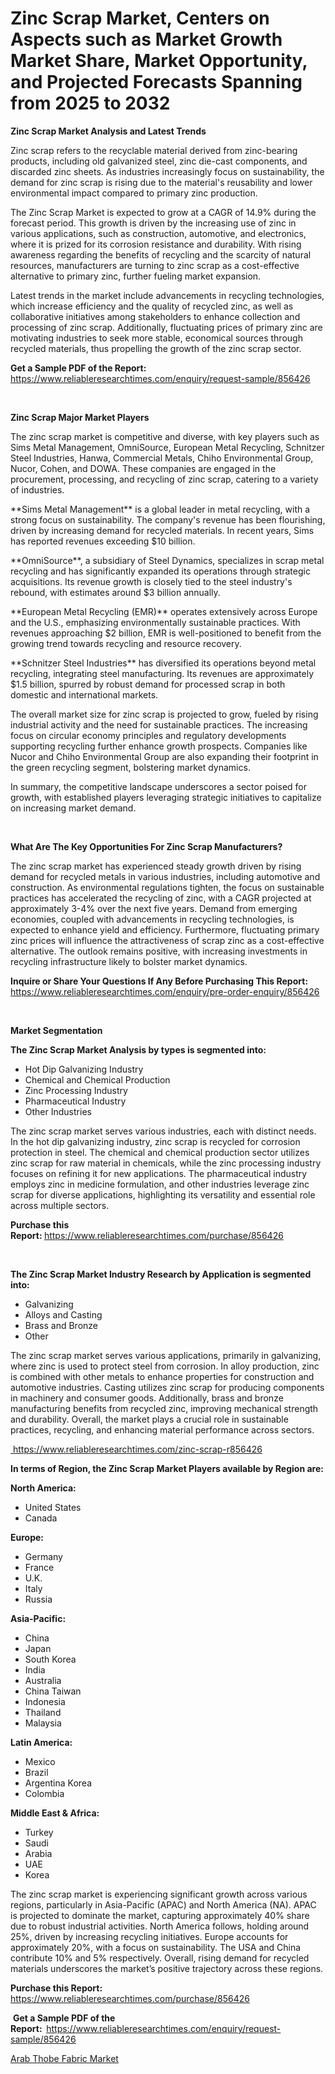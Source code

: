 <p><h1>Zinc Scrap Market, Centers on Aspects such as Market Growth Market Share, Market Opportunity, and Projected Forecasts Spanning from 2025 to 2032</h1></p><p><strong>Zinc Scrap Market Analysis and Latest Trends</strong></p>
<p><p>Zinc scrap refers to the recyclable material derived from zinc-bearing products, including old galvanized steel, zinc die-cast components, and discarded zinc sheets. As industries increasingly focus on sustainability, the demand for zinc scrap is rising due to the material's reusability and lower environmental impact compared to primary zinc production. </p><p>The Zinc Scrap Market is expected to grow at a CAGR of 14.9% during the forecast period. This growth is driven by the increasing use of zinc in various applications, such as construction, automotive, and electronics, where it is prized for its corrosion resistance and durability. With rising awareness regarding the benefits of recycling and the scarcity of natural resources, manufacturers are turning to zinc scrap as a cost-effective alternative to primary zinc, further fueling market expansion.</p><p>Latest trends in the market include advancements in recycling technologies, which increase efficiency and the quality of recycled zinc, as well as collaborative initiatives among stakeholders to enhance collection and processing of zinc scrap. Additionally, fluctuating prices of primary zinc are motivating industries to seek more stable, economical sources through recycled materials, thus propelling the growth of the zinc scrap sector.</p></p>
<p><strong>Get a Sample PDF of the Report:&nbsp;</strong> <a href="https://www.reliableresearchtimes.com/enquiry/request-sample/856426?utm_campaign=2222&utm_medium=2&utm_source=Github&utm_content=ia&utm_term=31032025&utm_id=zinc-scrap">https://www.reliableresearchtimes.com/enquiry/request-sample/856426</a></p>
<p>&nbsp;</p>
<p><strong>Zinc Scrap Major Market Players</strong></p>
<p><p>The zinc scrap market is competitive and diverse, with key players such as Sims Metal Management, OmniSource, European Metal Recycling, Schnitzer Steel Industries, Hanwa, Commercial Metals, Chiho Environmental Group, Nucor, Cohen, and DOWA. These companies are engaged in the procurement, processing, and recycling of zinc scrap, catering to a variety of industries.</p><p>**Sims Metal Management** is a global leader in metal recycling, with a strong focus on sustainability. The company's revenue has been flourishing, driven by increasing demand for recycled materials. In recent years, Sims has reported revenues exceeding $10 billion.</p><p>**OmniSource**, a subsidiary of Steel Dynamics, specializes in scrap metal recycling and has significantly expanded its operations through strategic acquisitions. Its revenue growth is closely tied to the steel industry's rebound, with estimates around $3 billion annually.</p><p>**European Metal Recycling (EMR)** operates extensively across Europe and the U.S., emphasizing environmentally sustainable practices. With revenues approaching $2 billion, EMR is well-positioned to benefit from the growing trend towards recycling and resource recovery.</p><p>**Schnitzer Steel Industries** has diversified its operations beyond metal recycling, integrating steel manufacturing. Its revenues are approximately $1.5 billion, spurred by robust demand for processed scrap in both domestic and international markets.</p><p>The overall market size for zinc scrap is projected to grow, fueled by rising industrial activity and the need for sustainable practices. The increasing focus on circular economy principles and regulatory developments supporting recycling further enhance growth prospects. Companies like Nucor and Chiho Environmental Group are also expanding their footprint in the green recycling segment, bolstering market dynamics. </p><p>In summary, the competitive landscape underscores a sector poised for growth, with established players leveraging strategic initiatives to capitalize on increasing market demand.</p></p>
<p>&nbsp;</p>
<p><strong>What Are The Key Opportunities For Zinc Scrap Manufacturers?</strong></p>
<p><p>The zinc scrap market has experienced steady growth driven by rising demand for recycled metals in various industries, including automotive and construction. As environmental regulations tighten, the focus on sustainable practices has accelerated the recycling of zinc, with a CAGR projected at approximately 3-4% over the next five years. Demand from emerging economies, coupled with advancements in recycling technologies, is expected to enhance yield and efficiency. Furthermore, fluctuating primary zinc prices will influence the attractiveness of scrap zinc as a cost-effective alternative. The outlook remains positive, with increasing investments in recycling infrastructure likely to bolster market dynamics.</p></p>
<p><strong>Inquire or Share Your Questions If Any Before Purchasing This Report:</strong> <a href="https://www.reliableresearchtimes.com/enquiry/pre-order-enquiry/856426?utm_campaign=2222&utm_medium=2&utm_source=Github&utm_content=ia&utm_term=31032025&utm_id=zinc-scrap">https://www.reliableresearchtimes.com/enquiry/pre-order-enquiry/856426</a></p>
<p>&nbsp;</p>
<p><strong>Market Segmentation</strong></p>
<p><strong>The Zinc Scrap Market Analysis by types is segmented into:</strong></p>
<p><ul><li>Hot Dip Galvanizing Industry</li><li>Chemical and Chemical Production</li><li>Zinc Processing Industry</li><li>Pharmaceutical Industry</li><li>Other Industries</li></ul></p>
<p><p>The zinc scrap market serves various industries, each with distinct needs. In the hot dip galvanizing industry, zinc scrap is recycled for corrosion protection in steel. The chemical and chemical production sector utilizes zinc scrap for raw material in chemicals, while the zinc processing industry focuses on refining it for new applications. The pharmaceutical industry employs zinc in medicine formulation, and other industries leverage zinc scrap for diverse applications, highlighting its versatility and essential role across multiple sectors.</p></p>
<p><strong>Purchase this Report:&nbsp;</strong><a href="https://www.reliableresearchtimes.com/purchase/856426?utm_campaign=2222&utm_medium=2&utm_source=Github&utm_content=ia&utm_term=31032025&utm_id=zinc-scrap">https://www.reliableresearchtimes.com/purchase/856426</a></p>
<p>&nbsp;</p>
<p><strong>The Zinc Scrap Market Industry Research by Application is segmented into:</strong></p>
<p><ul><li>Galvanizing</li><li>Alloys and Casting</li><li>Brass and Bronze</li><li>Other</li></ul></p>
<p><p>The zinc scrap market serves various applications, primarily in galvanizing, where zinc is used to protect steel from corrosion. In alloy production, zinc is combined with other metals to enhance properties for construction and automotive industries. Casting utilizes zinc scrap for producing components in machinery and consumer goods. Additionally, brass and bronze manufacturing benefits from recycled zinc, improving mechanical strength and durability. Overall, the market plays a crucial role in sustainable practices, recycling, and enhancing material performance across sectors.</p></p>
<p><a href="https://www.reliableresearchtimes.com/zinc-scrap-r856426?utm_campaign=2222&utm_medium=2&utm_source=Github&utm_content=ia&utm_term=31032025&utm_id=zinc-scrap">&nbsp;https://www.reliableresearchtimes.com/zinc-scrap-r856426</a></p>
<p><strong>In terms of Region, the Zinc Scrap Market Players available by Region are:</strong></p>
<p>
    <p> <strong> North America: </strong>
        <ul>
            <li>United States</li>
            <li>Canada</li>
        </ul>
        </p> 
    <p> <strong> Europe: </strong>
        <ul>
            <li>Germany</li>
            <li>France</li>
            <li>U.K.</li>
            <li>Italy</li>
            <li>Russia</li>
        </ul>
        </p> 
    <p> <strong> Asia-Pacific: </strong>
        <ul>
            <li>China</li>
            <li>Japan</li>
            <li>South Korea</li>
            <li>India</li>
            <li>Australia</li>
            <li>China Taiwan</li>
            <li>Indonesia</li>
            <li>Thailand</li>
            <li>Malaysia</li>
        </ul>
        </p> 
    <p> <strong> Latin America: </strong>
        <ul>
            <li>Mexico</li>
            <li>Brazil</li>
            <li>Argentina Korea</li>
            <li>Colombia</li>
        </ul>
        </p> 
    <p> <strong> Middle East & Africa: </strong>
        <ul>
            <li>Turkey</li>
            <li>Saudi</li>
            <li>Arabia</li>
            <li>UAE</li>
            <li>Korea</li>
        </ul>
    </p>
    </p>
<p><p>The zinc scrap market is experiencing significant growth across various regions, particularly in Asia-Pacific (APAC) and North America (NA). APAC is projected to dominate the market, capturing approximately 40% share due to robust industrial activities. North America follows, holding around 25%, driven by increasing recycling initiatives. Europe accounts for approximately 20%, with a focus on sustainability. The USA and China contribute 10% and 5% respectively. Overall, rising demand for recycled materials underscores the market’s positive trajectory across these regions.</p></p>
<p><strong>Purchase this Report: </strong><a href="https://www.reliableresearchtimes.com/purchase/856426?utm_campaign=2222&utm_medium=2&utm_source=Github&utm_content=ia&utm_term=31032025&utm_id=zinc-scrap">https://www.reliableresearchtimes.com/purchase/856426</a></p>
<p>&nbsp;<strong>Get a Sample PDF of the Report:&nbsp;&nbsp;</strong><a href="https://www.reliableresearchtimes.com/enquiry/request-sample/856426?utm_campaign=2222&utm_medium=2&utm_source=Github&utm_content=ia&utm_term=31032025&utm_id=zinc-scrap">https://www.reliableresearchtimes.com/enquiry/request-sample/856426</a></p>
<p><strong></strong></p>
<p><p><a href="https://github.com/LilianFaulkner65/Market-Research-Report-List-2/blob/main/arab-thobe-fabric-market.md?utm_campaign=2222&utm_medium=2&utm_source=Github&utm_content=ia&utm_term=31032025&utm_id=zinc-scrap">Arab Thobe Fabric Market</a></p></p>